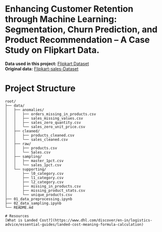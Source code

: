 # Enhancing Customer Retention through Machine Learning: <br> Segmentation, Churn Prediction, and Product Recommendation – A Case Study on Flipkart Data.

**Data used in this project:** [Flipkart Dataset](https://www.kaggle.com/datasets/giamnguyn/flipkart-dataset-study-purpose-only) <br>
**Original data:** [Flipkart-sales-Dataset](https://www.kaggle.com/datasets/iyumrahul/flipkartsalesdataset)

# Project Structure
```text
root/
├── data/
│   ├── anomalies/
│   │   ├── orders_missing_in_products.csv
│   │   ├── sales_missing_values.csv
│   │   ├── sales_zero_quantity.csv
│   │   └── sales_zero_unit_price.csv
│   ├── cleaned/
│   │   ├── products_cleaned.csv
│   │   └── sales_cleaned.csv
│   ├── raw/
│   │   ├── products.csv
│   │   └── Sales.csv
│   ├── sampling/
│   │   ├── master_1pct.csv
│   │   └── sales_1pct.csv
│   └── supporting/
│       ├── l0_category.csv
│       ├── l1_category.csv
│       ├── l2_category.csv
│       ├── missing_in_products.csv
│       ├── missing_product_stats.csv
│       └── unique_products.csv
├── 01_data_preprocessing.ipynb
├── 02_data_sampling.ipynb
└── README.md

# Resources
[What is Landed Cost?](https://www.dhl.com/discover/en-in/logistics-advice/essential-guides/landed-cost-meaning-formula-calculation)






